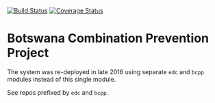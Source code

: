 [![Build Status](https://travis-ci.org/botswana-harvard/bcpp.svg?branch=develop)](https://travis-ci.org/botswana-harvard/bcpp)
[![Coverage Status](https://coveralls.io/repos/botswana-harvard/bcpp/badge.svg?branch=develop&service=github)](https://coveralls.io/github/botswana-harvard/bcpp?branch=develop)

# Botswana Combination Prevention Project

The system was re-deployed in late 2016 using separate `edc` and `bcpp` modules instead of this single module.

See repos prefixed by `edc` and `bcpp`.
